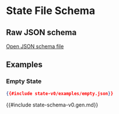 <div class="schema-content">

# State File Schema

## Raw JSON schema

[Open JSON schema file](state-schema-v0.json)

## Examples

### Empty State

```json
{{#include state-v0/examples/empty.json}}
```

<!-- Section ends. This generated file start withs its own header: -->
{{#include state-schema-v0.gen.md}}

</div>
